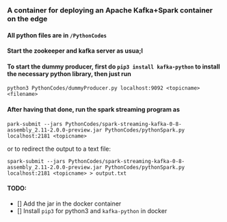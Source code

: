 ### A container for deploying an Apache Kafka+Spark container on the edge

#### All python files are in `/PythonCodes`

#### Start the zookeeper and kafka server as usua;l

#### To start the dummy producer, first do `pip3 install kafka-python` to install the necessary python library, then just run 
```
python3 PythonCodes/dummyProducer.py localhost:9092 <topicname> <filename>
```

#### After having that done, run the spark streaming program as 
```
park-submit --jars PythonCodes/spark-streaming-kafka-0-8-assembly_2.11-2.0.0-preview.jar PythonCodes/pythonSpark.py localhost:2181 <topicname>
```
or to redirect the output to a text file:
```
spark-submit --jars PythonCodes/spark-streaming-kafka-0-8-assembly_2.11-2.0.0-preview.jar PythonCodes/pythonSpark.py
localhost:2181 <topicname> > output.txt 
```

#### TODO:
- [] Add the jar in the docker container
- [] Install `pip3` for python3 and `kafka-python` in docker

